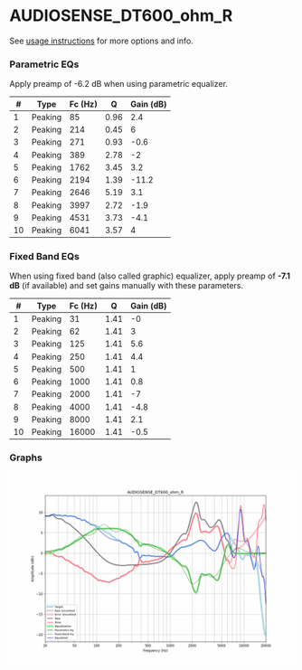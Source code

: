 # AUDIOSENSE_DT600_ohm_R
See [usage instructions](https://github.com/jaakkopasanen/AutoEq#usage) for more options and info.

### Parametric EQs
Apply preamp of -6.2 dB when using parametric equalizer.

|   # | Type    |   Fc (Hz) |    Q |   Gain (dB) |
|-----|---------|-----------|------|-------------|
|   1 | Peaking |        85 | 0.96 |         2.4 |
|   2 | Peaking |       214 | 0.45 |         6   |
|   3 | Peaking |       271 | 0.93 |        -0.6 |
|   4 | Peaking |       389 | 2.78 |        -2   |
|   5 | Peaking |      1762 | 3.45 |         3.2 |
|   6 | Peaking |      2194 | 1.39 |       -11.2 |
|   7 | Peaking |      2646 | 5.19 |         3.1 |
|   8 | Peaking |      3997 | 2.72 |        -1.9 |
|   9 | Peaking |      4531 | 3.73 |        -4.1 |
|  10 | Peaking |      6041 | 3.57 |         4   |

### Fixed Band EQs
When using fixed band (also called graphic) equalizer, apply preamp of **-7.1 dB** (if available) and set gains manually with these parameters.

|   # | Type    |   Fc (Hz) |    Q |   Gain (dB) |
|-----|---------|-----------|------|-------------|
|   1 | Peaking |        31 | 1.41 |        -0   |
|   2 | Peaking |        62 | 1.41 |         3   |
|   3 | Peaking |       125 | 1.41 |         5.6 |
|   4 | Peaking |       250 | 1.41 |         4.4 |
|   5 | Peaking |       500 | 1.41 |         1   |
|   6 | Peaking |      1000 | 1.41 |         0.8 |
|   7 | Peaking |      2000 | 1.41 |        -7   |
|   8 | Peaking |      4000 | 1.41 |        -4.8 |
|   9 | Peaking |      8000 | 1.41 |         2.1 |
|  10 | Peaking |     16000 | 1.41 |        -0.5 |

### Graphs
![](./AUDIOSENSE_DT600_ohm_R.png)
